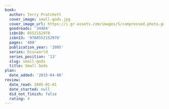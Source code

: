 ```yaml
---
book:
  author: Terry Pratchett
  cover_image: small-gods.jpg
  cover_image_url: https://i.gr-assets.com/images/S/compressed.photo.goodreads.com/books/1390899426l/34484.jpg
  goodreads: '34484'
  isbn10: 0552152978
  isbn13: '9780552152976'
  pages: '400'
  publication_year: '2005'
  series: Discworld
  series_position: '13'
  slug: small-gods
  title: Small Gods
plan:
  date_added: '2015-04-08'
review:
  date_read: 2005-01-01
  date_started: null
  did_not_finish: false
  rating: 4
---
```

